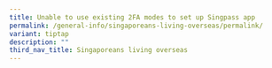 ```yaml
---
title: Unable to use existing 2FA modes to set up Singpass app
permalink: /general-info/singaporeans-living-overseas/permalink/
variant: tiptap
description: ""
third_nav_title: Singaporeans living overseas
---
```

